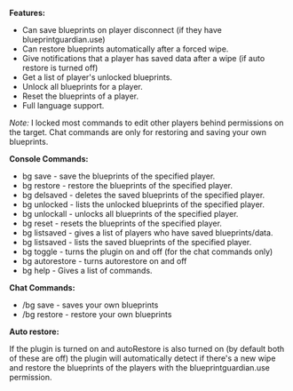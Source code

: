 **Features:**
* Can save blueprints on player disconnect (if they have blueprintguardian.use)
* Can restore blueprints automatically after a forced wipe.
* Give notifications that a player has saved data after a wipe (if auto restore is turned off)
* Get a list of player's unlocked blueprints.
* Unlock all blueprints for a player.
* Reset the blueprints of a player.
* Full language support.


*Note:* I locked most commands to edit other players behind permissions on the target. Chat commands are only for restoring and saving your own blueprints.

**Console Commands:**
* bg save <playername> - save the blueprints of the specified player.
* bg restore <playername> - restore the blueprints of the specified player.
* bg delsaved <playername> - deletes the saved blueprints of the specified player.
* bg unlocked <playername> - lists the unlocked blueprints of the specified player.
* bg unlockall <playername> - unlocks all blueprints of the specified player.
* bg reset <playername> - resets the blueprints of the specified player.
* bg listsaved - gives a list of players who have saved blueprints/data.
* bg listsaved <playername> - lists the saved blueprints of the specified player.
* bg toggle - turns the plugin on and off (for the chat commands only)
* bg autorestore - turns autorestore on and off
* bg help - Gives a list of commands.



**Chat Commands:**
* /bg save - saves your own blueprints
* /bg restore - restore your own blueprints



**Auto restore:**

If the plugin is turned on and autoRestore is also turned on (by default both of these are off) the plugin will automatically detect if there's a new wipe and restore the blueprints of the players with the blueprintguardian.use permission.